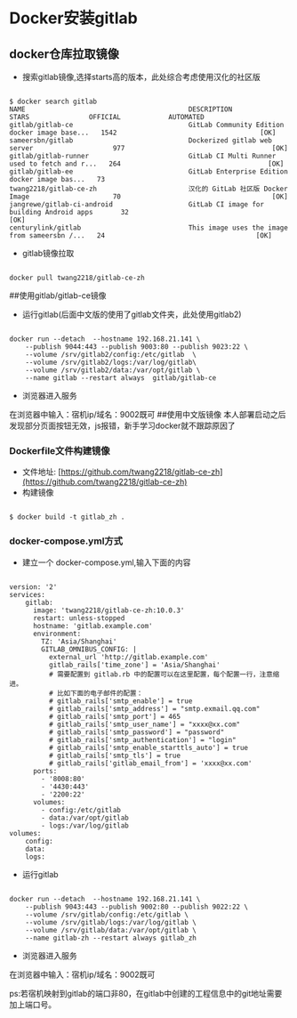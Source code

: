 # Docker安装gitlab #

## docker仓库拉取镜像
* 搜索gitlab镜像,选择starts高的版本，此处综合考虑使用汉化的社区版
<pre><code>
$ docker search gitlab
NAME                                         DESCRIPTION                                     STARS               OFFICIAL            AUTOMATED
gitlab/gitlab-ce                             GitLab Community Edition docker image base...   1542                                    [OK]
sameersbn/gitlab                             Dockerized gitlab web server                    977                                     [OK]
gitlab/gitlab-runner                         GitLab CI Multi Runner used to fetch and r...   264                                     [OK]
gitlab/gitlab-ee                             GitLab Enterprise Edition docker image bas...   73                                      
twang2218/gitlab-ce-zh                       汉化的 GitLab 社区版 Docker Image                     70                                      [OK]
jangrewe/gitlab-ci-android                   GitLab CI image for building Android apps       32                                      [OK]
centurylink/gitlab                           This image uses the image from sameersbn /...   24                                      [OK]
</code></pre>
* gitlab镜像拉取
<pre><code>
docker pull twang2218/gitlab-ce-zh
</code></pre>
##使用gitlab/gitlab-ce镜像
* 运行gitlab(后面中文版的使用了gitlab文件夹，此处使用gitlab2)
<pre><code>
docker run --detach  --hostname 192.168.21.141 \
	--publish 9044:443 --publish 9003:80 --publish 9023:22 \
	--volume /srv/gitlab2/config:/etc/gitlab  \
	--volume /srv/gitlab2/logs:/var/log/gitlab\ 
	--volume /srv/gitlab2/data:/var/opt/gitlab \ 
	--name gitlab --restart always  gitlab/gitlab-ce
</code></pre>
* 浏览器进入服务
 
在浏览器中输入：宿机ip/域名：9002既可
##使用中文版镜像
本人部署启动之后发现部分页面按钮无效，js报错，新手学习docker就不跟踪原因了
### Dockerfile文件构建镜像
* 文件地址: [https://github.com/twang2218/gitlab-ce-zh](https://github.com/twang2218/gitlab-ce-zh)
* 构建镜像
<pre><code>
$ docker build -t gitlab_zh . 
</code></pre>

### docker-compose.yml方式
* 建立一个 docker-compose.yml,输入下面的内容
<pre><code>
version: '2'
services:
    gitlab:
      image: 'twang2218/gitlab-ce-zh:10.0.3'
      restart: unless-stopped
      hostname: 'gitlab.example.com'
      environment:
        TZ: 'Asia/Shanghai'
        GITLAB_OMNIBUS_CONFIG: |
          external_url 'http://gitlab.example.com'
          gitlab_rails['time_zone'] = 'Asia/Shanghai'
          # 需要配置到 gitlab.rb 中的配置可以在这里配置，每个配置一行，注意缩进。
          # 比如下面的电子邮件的配置：
          # gitlab_rails['smtp_enable'] = true
          # gitlab_rails['smtp_address'] = "smtp.exmail.qq.com"
          # gitlab_rails['smtp_port'] = 465
          # gitlab_rails['smtp_user_name'] = "xxxx@xx.com"
          # gitlab_rails['smtp_password'] = "password"
          # gitlab_rails['smtp_authentication'] = "login"
          # gitlab_rails['smtp_enable_starttls_auto'] = true
          # gitlab_rails['smtp_tls'] = true
          # gitlab_rails['gitlab_email_from'] = 'xxxx@xx.com'
      ports:
        - '8008:80'
        - '4430:443'
        - '2200:22'
      volumes:
        - config:/etc/gitlab
        - data:/var/opt/gitlab
        - logs:/var/log/gitlab
volumes:
    config:
    data:
    logs:
</code></pre>


* 运行gitlab 
<pre><code>
docker run --detach  --hostname 192.168.21.141 \
	--publish 9043:443 --publish 9002:80 --publish 9022:22 \
	--volume /srv/gitlab/config:/etc/gitlab \
	--volume /srv/gitlab/logs:/var/log/gitlab \
	--volume /srv/gitlab/data:/var/opt/gitlab \
	--name gitlab-zh --restart always gitlab_zh
</code></pre>
* 浏览器进入服务
 
在浏览器中输入：宿机ip/域名：9002既可

ps:若宿机映射到gitlab的端口非80，在gitlab中创建的工程信息中的git地址需要加上端口号。